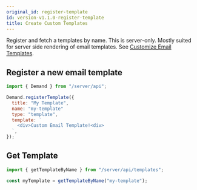 ```yaml
---
original_id: register-template
id: version-v1.1.0-register-template
title: Create Custom Templates
---
```

    
Register and fetch a templates by name. This is server-only. Mostly suited for server side rendering of email templates. See [Customize Email Templates](register-email.md).

## Register a new email template

```js
import { Demand } from "/server/api";

Demand.registerTemplate({
  title: "My Template",
  name: "my-template"
  type: "template",
  template: `
    <div>Custom Email Template!<div>
  `,
});
```

## Get Template

```js
import { getTemplateByName } from "/server/api/templates";

const myTemplate = getTemplateByName("my-template");
```
